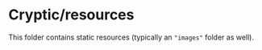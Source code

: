 # Cryptic/resources

This folder contains static resources (typically an `"images"` folder as well).
